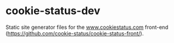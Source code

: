 # cookie-status-dev

Static site generator files for the www.cookiestatus.com front-end (https://github.com/cookie-status/cookie-status-front/).
